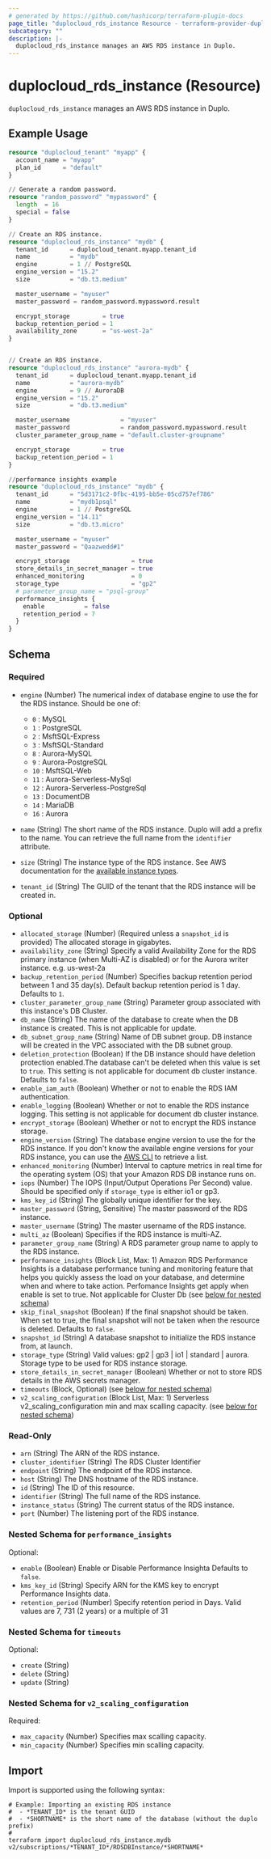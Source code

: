 ```yaml
---
# generated by https://github.com/hashicorp/terraform-plugin-docs
page_title: "duplocloud_rds_instance Resource - terraform-provider-duplocloud"
subcategory: ""
description: |-
  duplocloud_rds_instance manages an AWS RDS instance in Duplo.
---
```


# duplocloud_rds_instance (Resource)

`duplocloud_rds_instance` manages an AWS RDS instance in Duplo.

## Example Usage

```terraform
resource "duplocloud_tenant" "myapp" {
  account_name = "myapp"
  plan_id      = "default"
}

// Generate a random password.
resource "random_password" "mypassword" {
  length  = 16
  special = false
}

// Create an RDS instance.
resource "duplocloud_rds_instance" "mydb" {
  tenant_id      = duplocloud_tenant.myapp.tenant_id
  name           = "mydb"
  engine         = 1 // PostgreSQL
  engine_version = "15.2"
  size           = "db.t3.medium"

  master_username = "myuser"
  master_password = random_password.mypassword.result

  encrypt_storage         = true
  backup_retention_period = 1
  availability_zone       = "us-west-2a"
}


// Create an RDS instance.
resource "duplocloud_rds_instance" "aurora-mydb" {
  tenant_id      = duplocloud_tenant.myapp.tenant_id
  name           = "aurora-mydb"
  engine         = 9 // AuroraDB
  engine_version = "15.2"
  size           = "db.t3.medium"

  master_username              = "myuser"
  master_password              = random_password.mypassword.result
  cluster_parameter_group_name = "default.cluster-groupname"

  encrypt_storage         = true
  backup_retention_period = 1
}

//performance insights example
resource "duplocloud_rds_instance" "mydb" {
  tenant_id      = "5d3171c2-0fbc-4195-bb5e-05cd757ef786"
  name           = "mydb1psql"
  engine         = 1 // PostgreSQL
  engine_version = "14.11"
  size           = "db.t3.micro"

  master_username = "myuser"
  master_password = "Qaazwedd#1"

  encrypt_storage                 = true
  store_details_in_secret_manager = true
  enhanced_monitoring             = 0
  storage_type                    = "gp2"
  # parameter_group_name = "psql-group"
  performance_insights {
    enable           = false
    retention_period = 7
  }
}
```

<!-- schema generated by tfplugindocs -->
## Schema

### Required

- `engine` (Number) The numerical index of database engine to use the for the RDS instance.
Should be one of:

   - `0` : MySQL
   - `1` : PostgreSQL
   - `2` : MsftSQL-Express
   - `3` : MsftSQL-Standard
   - `8` : Aurora-MySQL
   - `9` : Aurora-PostgreSQL
   - `10` : MsftSQL-Web
   - `11` : Aurora-Serverless-MySql
   - `12` : Aurora-Serverless-PostgreSql
   - `13` : DocumentDB
   - `14` : MariaDB
   - `16` : Aurora
- `name` (String) The short name of the RDS instance.  Duplo will add a prefix to the name.  You can retrieve the full name from the `identifier` attribute.
- `size` (String) The instance type of the RDS instance.
See AWS documentation for the [available instance types](https://aws.amazon.com/rds/instance-types/).
- `tenant_id` (String) The GUID of the tenant that the RDS instance will be created in.

### Optional

- `allocated_storage` (Number) (Required unless a `snapshot_id` is provided) The allocated storage in gigabytes.
- `availability_zone` (String) Specify a valid Availability Zone for the RDS primary instance (when Multi-AZ is disabled) or for the Aurora writer instance. e.g. us-west-2a
- `backup_retention_period` (Number) Specifies backup retention period between 1 and 35 day(s). Default backup retention period is 1 day. Defaults to `1`.
- `cluster_parameter_group_name` (String) Parameter group associated with this instance's DB Cluster.
- `db_name` (String) The name of the database to create when the DB instance is created. This is not applicable for update.
- `db_subnet_group_name` (String) Name of DB subnet group. DB instance will be created in the VPC associated with the DB subnet group.
- `deletion_protection` (Boolean) If the DB instance should have deletion protection enabled.The database can't be deleted when this value is set to `true`. This setting is not applicable for document db cluster instance. Defaults to `false`.
- `enable_iam_auth` (Boolean) Whether or not to enable the RDS IAM authentication.
- `enable_logging` (Boolean) Whether or not to enable the RDS instance logging. This setting is not applicable for document db cluster instance.
- `encrypt_storage` (Boolean) Whether or not to encrypt the RDS instance storage.
- `engine_version` (String) The database engine version to use the for the RDS instance.
If you don't know the available engine versions for your RDS instance, you can use the [AWS CLI](https://docs.aws.amazon.com/cli/latest/reference/rds/describe-db-engine-versions.html) to retrieve a list.
- `enhanced_monitoring` (Number) Interval to capture metrics in real time for the operating system (OS) that your Amazon RDS DB instance runs on.
- `iops` (Number) The IOPS (Input/Output Operations Per Second) value. Should be specified only if `storage_type` is either io1 or gp3.
- `kms_key_id` (String) The globally unique identifier for the key.
- `master_password` (String, Sensitive) The master password of the RDS instance.
- `master_username` (String) The master username of the RDS instance.
- `multi_az` (Boolean) Specifies if the RDS instance is multi-AZ.
- `parameter_group_name` (String) A RDS parameter group name to apply to the RDS instance.
- `performance_insights` (Block List, Max: 1) Amazon RDS Performance Insights is a database performance tuning and monitoring feature that helps you quickly assess the load on your database, and determine when and where to take action. Perfomance Insights get apply when enable is set to true. Not applicable for Cluster Db (see [below for nested schema](#nestedblock--performance_insights))
- `skip_final_snapshot` (Boolean) If the final snapshot should be taken. When set to true, the final snapshot will not be taken when the resource is deleted. Defaults to `false`.
- `snapshot_id` (String) A database snapshot to initialize the RDS instance from, at launch.
- `storage_type` (String) Valid values: gp2 | gp3 | io1 | standard | aurora. Storage type to be used for RDS instance storage.
- `store_details_in_secret_manager` (Boolean) Whether or not to store RDS details in the AWS secrets manager.
- `timeouts` (Block, Optional) (see [below for nested schema](#nestedblock--timeouts))
- `v2_scaling_configuration` (Block List, Max: 1) Serverless v2_scaling_configuration min and max scalling capacity. (see [below for nested schema](#nestedblock--v2_scaling_configuration))

### Read-Only

- `arn` (String) The ARN of the RDS instance.
- `cluster_identifier` (String) The RDS Cluster Identifier
- `endpoint` (String) The endpoint of the RDS instance.
- `host` (String) The DNS hostname of the RDS instance.
- `id` (String) The ID of this resource.
- `identifier` (String) The full name of the RDS instance.
- `instance_status` (String) The current status of the RDS instance.
- `port` (Number) The listening port of the RDS instance.

<a id="nestedblock--performance_insights"></a>
### Nested Schema for `performance_insights`

Optional:

- `enable` (Boolean) Enable or Disable Performance Insighta Defaults to `false`.
- `kms_key_id` (String) Specify ARN for the KMS key to encrypt Performance Insights data.
- `retention_period` (Number) Specify retention period in Days. Valid values are 7, 731 (2 years) or a multiple of 31


<a id="nestedblock--timeouts"></a>
### Nested Schema for `timeouts`

Optional:

- `create` (String)
- `delete` (String)
- `update` (String)


<a id="nestedblock--v2_scaling_configuration"></a>
### Nested Schema for `v2_scaling_configuration`

Required:

- `max_capacity` (Number) Specifies max scalling capacity.
- `min_capacity` (Number) Specifies min scalling capacity.

## Import

Import is supported using the following syntax:

```shell
# Example: Importing an existing RDS instance
#  - *TENANT_ID* is the tenant GUID
#  - *SHORTNAME* is the short name of the database (without the duplo prefix)
#
terraform import duplocloud_rds_instance.mydb v2/subscriptions/*TENANT_ID*/RDSDBInstance/*SHORTNAME*
```
